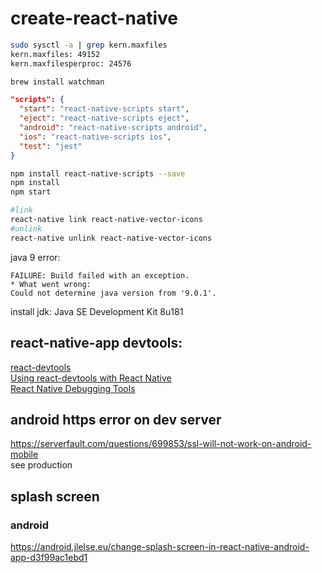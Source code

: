 # create-react-native

```bash
sudo sysctl -a | grep kern.maxfiles
kern.maxfiles: 49152
kern.maxfilesperproc: 24576

brew install watchman
```
```json
"scripts": {
  "start": "react-native-scripts start",
  "eject": "react-native-scripts eject",
  "android": "react-native-scripts android",
  "ios": "react-native-scripts ios",
  "test": "jest"
}
```
```bash
npm install react-native-scripts --save
npm install
npm start
```

```bash
#link
react-native link react-native-vector-icons
#unlink
react-native unlink react-native-vector-icons
```

java 9 error:
```
FAILURE: Build failed with an exception.
* What went wrong:
Could not determine java version from '9.0.1'.
```
install jdk: Java SE Development Kit 8u181



## react-native-app devtools: 

[react-devtools](https://github.com/facebook/react-devtools/tree/master/packages/react-devtools)  
[Using react-devtools with React Native](https://blog.expo.io/using-react-devtools-with-react-native-6c59e636a03b)  
[React Native Debugging Tools](https://codeburst.io/react-native-debugging-tools-3a24e4e40e4)   

## android https error on dev server

https://serverfault.com/questions/699853/ssl-will-not-work-on-android-mobile  
see production

## splash screen

### android

https://android.jlelse.eu/change-splash-screen-in-react-native-android-app-d3f99ac1ebd1  



<!--stackedit_data:
eyJoaXN0b3J5IjpbMTMxOTY3MDkxNCwxMzEzNjQ0NTUxLC0xMD
MzMDE3MjExLC0xMjEzNzMyMzUzLC0xMTMyMzU2NDYzLDg2OTM1
ODE5Nyw3MTIzNjUyOTgsMTU0MjYzNjQ1MiwtMjEyNDY4MTI1Ny
wtMTg2MDg4NzA4OCwtMTU5MTI1NjA3NV19
-->